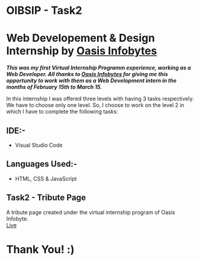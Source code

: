 # OIBSIP - Task2

# Web Developement & Design Internship by [Oasis Infobytes](https://oasisinfobyte.com)

**_This was my first Virtual Internship Programm experience, working as a Web Developer. All thanks to [Oasis Infobytes](https://oasisinfobyte.com) for giving me this opportunity to work with them as a Web Development intern in the months of February 15th to March 15._**

In this internship I was offered three levels with having 3 tasks respectively. We have to choose only one level. So, I choose to work on the level 2 in which I have to complete the following tasks:

## IDE:-

- Visual Studio Code

## Languages Used:-

- HTML, CSS & JavaScript

## Task2 - Tribute Page

A tribute page created under the virtual internship program of Oasis Infobyte. <br>
[Live](https://devvsakib.github.io/oasis-infobyte/Task2)

# Thank You! :)
